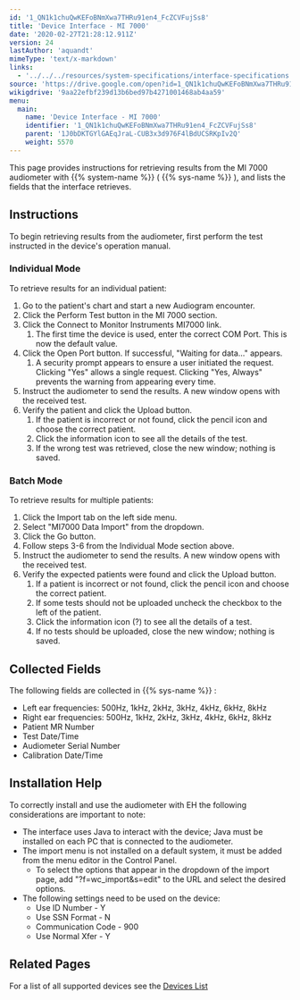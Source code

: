 ```yaml
---
id: '1_QN1k1chuQwKEFoBNmXwa7THRu91en4_FcZCVFujSs8'
title: 'Device Interface - MI 7000'
date: '2020-02-27T21:28:12.911Z'
version: 24
lastAuthor: 'aquandt'
mimeType: 'text/x-markdown'
links:
  - '../../../resources/system-specifications/interface-specifications.md'
source: 'https://drive.google.com/open?id=1_QN1k1chuQwKEFoBNmXwa7THRu91en4_FcZCVFujSs8'
wikigdrive: '9aa22efbf239d13b6bed97b4271001468ab4aa59'
menu:
  main:
    name: 'Device Interface - MI 7000'
    identifier: '1_QN1k1chuQwKEFoBNmXwa7THRu91en4_FcZCVFujSs8'
    parent: '1J0bDKTGYlGAEqJraL-CUB3x3d976F4lBdUCSRKpIv2Q'
    weight: 5570
---
```

This page provides instructions for retrieving results from the MI 7000 audiometer with {{% system-name %}} ( {{% sys-name %}} ), and lists the fields that the interface retrieves.
  
## **Instructions**  
  
To begin retrieving results from the audiometer, first perform the test instructed in the device's operation manual.
  
### **Individual Mode**  
  
To retrieve results for an individual patient:
1. Go to the patient's chart and start a new Audiogram encounter.
2. Click the Perform Test button in the MI 7000 section.
3. Click the Connect to Monitor Instruments MI7000 link.
   1. The first time the device is used, enter the correct COM Port. This is now the default value.
1. Click the Open Port button. If successful, "Waiting for data..." appears.
   1. A security prompt appears to ensure a user initiated the request. Clicking "Yes" allows a single request. Clicking "Yes, Always" prevents the warning from appearing every time.
1. Instruct the audiometer to send the results. A new window opens with the received test.
2. Verify the patient and click the Upload button.
   1. If the patient is incorrect or not found, click the pencil icon and choose the correct patient.
   2. Click the information icon to see all the details of the test.
   3. If the wrong test was retrieved, close the new window; nothing is saved.
  
### **Batch Mode**  
  
To retrieve results for multiple patients:
1. Click the Import tab on the left side menu.
2. Select "MI7000 Data Import" from the dropdown.
3. Click the Go button.
4. Follow steps 3-6 from the Individual Mode section above.
5. Instruct the audiometer to send the results. A new window opens with the received test.
6. Verify the expected patients were found and click the Upload button.
   1. If a patient is incorrect or not found, click the pencil icon and choose the correct patient.
   2. If some tests should not be uploaded uncheck the checkbox to the left of the patient.
   3. Click the information icon (?) to see all the details of a test.
   4. If no tests should be uploaded, close the new window; nothing is saved.
  
## **Collected Fields**  
  
The following fields are collected in {{% sys-name %}} :
* Left ear frequencies: 500Hz, 1kHz, 2kHz, 3kHz, 4kHz, 6kHz, 8kHz
* Right ear frequencies: 500Hz, 1kHz, 2kHz, 3kHz, 4kHz, 6kHz, 8kHz
* Patient MR Number
* Test Date/Time
* Audiometer Serial Number
* Calibration Date/Time
  
## **Installation Help**  
  
To correctly install and use the audiometer with EH the following considerations are important to note:
* The interface uses Java to interact with the device; Java must be installed on each PC that is connected to the audiometer.
* The import menu is not installed on a default system, it must be added from the menu editor in the Control Panel.
   * To select the options that appear in the dropdown of the import page, add "?f=wc_import&s=edit" to the URL and select the desired options.
* The following settings need to be used on the device:
   * Use ID Number - Y
   * Use SSN Format - N
   * Communication Code - 900
   * Use Normal Xfer - Y
  
## **Related Pages**  
  
For a list of all supported devices see the [Devices List](../../../resources/system-specifications/interface-specifications.md)
